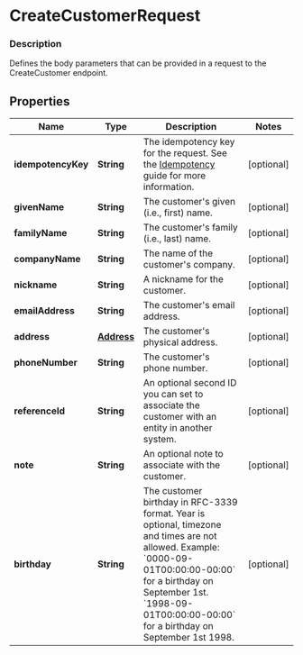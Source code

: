 
# CreateCustomerRequest

### Description

Defines the body parameters that can be provided in a request to the CreateCustomer endpoint.

## Properties
Name | Type | Description | Notes
------------ | ------------- | ------------- | -------------
**idempotencyKey** | **String** | The idempotency key for the request. See the [Idempotency](/basics/api101/idempotency) guide for more information. |  [optional]
**givenName** | **String** | The customer&#39;s given (i.e., first) name. |  [optional]
**familyName** | **String** | The customer&#39;s family (i.e., last) name. |  [optional]
**companyName** | **String** | The name of the customer&#39;s company. |  [optional]
**nickname** | **String** | A nickname for the customer. |  [optional]
**emailAddress** | **String** | The customer&#39;s email address. |  [optional]
**address** | [**Address**](Address.md) | The customer&#39;s physical address. |  [optional]
**phoneNumber** | **String** | The customer&#39;s phone number. |  [optional]
**referenceId** | **String** | An optional second ID you can set to associate the customer with an entity in another system. |  [optional]
**note** | **String** | An optional note to associate with the customer. |  [optional]
**birthday** | **String** | The customer birthday in RFC-3339 format. Year is optional, timezone and times are not allowed. Example: &#x60;0000-09-01T00:00:00-00:00&#x60; for a birthday on September 1st. &#x60;1998-09-01T00:00:00-00:00&#x60; for a birthday on September 1st 1998. |  [optional]



